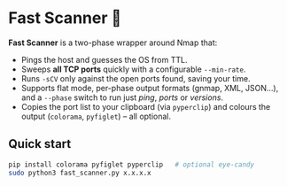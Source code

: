 # Fast Scanner 🚀

**Fast Scanner** is a two-phase wrapper around Nmap that:

* Pings the host and guesses the OS from TTL.  
* Sweeps **all TCP ports** quickly with a configurable `--min-rate`.  
* Runs `-sCV` only against the open ports found, saving your time.  
* Supports flat mode, per-phase output formats (gnmap, XML, JSON…), and a
  `--phase` switch to run just *ping*, *ports* or *versions*.  
* Copies the port list to your clipboard (via `pyperclip`) and colours the
  output (`colorama`, `pyfiglet`) – all optional.

## Quick start

```bash
pip install colorama pyfiglet pyperclip   # optional eye-candy
sudo python3 fast_scanner.py x.x.x.x
